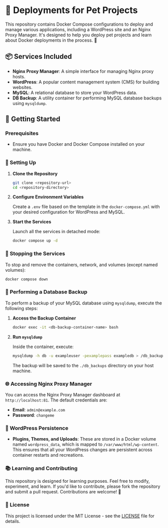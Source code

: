 # 🚀 Deployments for Pet Projects

This repository contains Docker Compose configurations to deploy and manage various applications, including a WordPress site and an Nginx Proxy Manager. It's designed to help you deploy pet projects and learn about Docker deployments in the process. 🐳

## 📦 Services Included

- **Nginx Proxy Manager**: A simple interface for managing Nginx proxy hosts.
- **WordPress**: A popular content management system (CMS) for building websites.
- **MySQL**: A relational database to store your WordPress data.
- **DB Backup**: A utility container for performing MySQL database backups using `mysqldump`.

## 🚀 Getting Started

### Prerequisites

- Ensure you have Docker and Docker Compose installed on your machine.

### 📂 Setting Up

1. **Clone the Repository**

   ```bash
   git clone <repository-url>
   cd <repository-directory>
   ```

2. **Configure Environment Variables**

   Create a `.env` file based on the template in the `docker-compose.yml` with your desired configuration for WordPress and MySQL.

3. **Start the Services**

   Launch all the services in detached mode:

   ```bash
   docker compose up -d
   ```

### 🛑 Stopping the Services

To stop and remove the containers, network, and volumes (except named volumes):

```bash
docker compose down
```

### 🔄 Performing a Database Backup

To perform a backup of your MySQL database using `mysqldump`, execute the following steps:

1. **Access the Backup Container**

   ```bash
   docker exec -it <db-backup-container-name> bash
   ```

2. **Run `mysqldump`**

   Inside the container, execute:

   ```bash
   mysqldump -h db -u exampleuser -pexamplepass exampledb > /db_backups/backup.sql
   ```

   The backup will be saved to the `./db_backups` directory on your host machine.

### 🌐 Accessing Nginx Proxy Manager

You can access the Nginx Proxy Manager dashboard at `http://localhost:81`. The default credentials are:

- **Email**: `admin@example.com`
- **Password**: `changeme`

### 📁 WordPress Persistence

- **Plugins, Themes, and Uploads**: These are stored in a Docker volume named `wordpress_data`, which is mapped to `/var/www/html/wp-content`. This ensures that all your WordPress changes are persistent across container restarts and recreations.

### 📚 Learning and Contributing

This repository is designed for learning purposes. Feel free to modify, experiment, and learn. If you'd like to contribute, please fork the repository and submit a pull request. Contributions are welcome! 🙌

### 📃 License

This project is licensed under the MIT License - see the [LICENSE](LICENSE) file for details.
